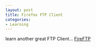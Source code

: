 ```yaml
---
layout: post
title: Firefox FTP Client
categories:
- Learning
---
```



learn another great FTP Client... [FireFTP](http://fireftp.mozdev.org/)
